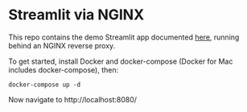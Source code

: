 # Streamlit via NGINX

This repo contains the demo Streamlit app documented [here](https://docs.streamlit.io/library/get-started/create-an-app), running behind an NGINX reverse proxy.

To get started, install Docker and docker-compose (Docker for Mac includes docker-compose), then:

```
docker-compose up -d
```

Now navigate to http://localhost:8080/
